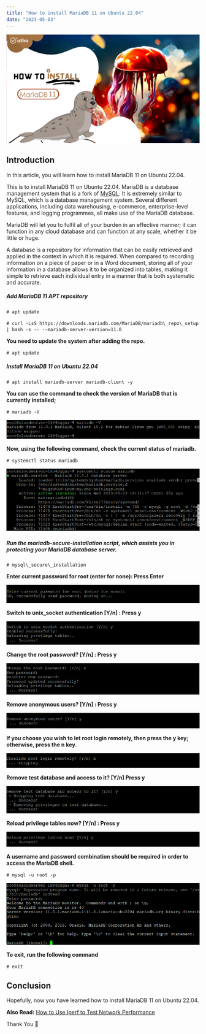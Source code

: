 ```yaml
---
title: "How to install MariaDB 11 on Ubuntu 22.04"
date: "2023-05-03"
---
```


![How to install MariaDB 11 on Ubuntu 22.04](images/How-to-install-MariaDB-11-on-Ubuntu-22.04-1024x576.png)

## Introduction

In this article, you will learn how to install MariaDB 11 on Ubuntu 22.04.

This is to install MariaDB 11 on Ubuntu 22.04. MariaDB is a database management system that is a fork of [MySQL](https://www.mysql.com/). It is extremely similar to MySQL, which is a database management system. Several different applications, including data warehousing, e-commerce, enterprise-level features, and logging programmes, all make use of the MariaDB database.

MariaDB will let you to fulfil all of your burden in an effective manner; it can function in any cloud database and can function at any scale, whether it be little or huge.

A database is a repository for information that can be easily retrieved and applied in the context in which it is required. When compared to recording information on a piece of paper or in a Word document, storing all of your information in a database allows it to be organized into tables, making it simple to retrieve each individual entry in a manner that is both systematic and accurate.

##### Add MariaDB 11 APT repository

```
# apt update

```

```
# curl -LsS https://downloads.mariadb.com/MariaDB/mariadb\_repo\_setup | bash -s -- --mariadb-server-version=11.0

```

**You need to update the system after adding the repo.**

```
# apt update

```

##### **Install MariaDB 11 on Ubuntu 22.04**

```
# apt install mariadb-server mariadb-client -y

```

**You can use the command to check the version of MariaDB that is currently installed;**

```
# mariadb -V

```

![How to install MariaDB 11 on Ubuntu 22.04](images/image-1027.png)

**Now, using the following command, check the current status of mariadb.**

```
# systemctl status mariadb

```

![How to install MariaDB 11 on Ubuntu 22.04](images/image-1028.png)

##### Run the mariadb-secure-installation script, which assists you in protecting your MariaDB database server.

```
# mysql\_secure\_installation

```

**Enter current password for root (enter for none): Press Enter**

![press enter](images/image-989.png)

**Switch to unix\_socket authentication \[Y/n\] : Press y**

![y](images/image-990.png)

**Change the root password? \[Y/n\] : Press y**

![y](images/image-991.png)

**Remove anonymous users? \[Y/n\] : Press y**

![y](images/image-992.png)

**If you choose you wish to let root login remotely, then press the y key; otherwise, press the n key.**

![n](images/image-993.png)

**Remove test database and access to it? \[Y/n\] Press y**

![How to install MariaDB 11 on Ubuntu 22.04](images/image-995.png)

**Reload privilege tables now? \[Y/n\] : Press y**

![How to install MariaDB 11 on Ubuntu 22.04](images/image-996.png)

**A username and password combination should be required in order to access the MariaDB shell.**

```
# mysql -u root -p

```

![login](images/image-1029.png)

**To exit, run the following command**

```
# exit

```

## Conclusion

Hopefully, now you have learned how to install MariaDB 11 on Ubuntu 22.04.

**Also Read:** [How to Use Iperf to Test Network Performance](https://utho.com/docs/tutorial/how-to-use-iperf-to-test-network-performance/)

Thank You 🙂
